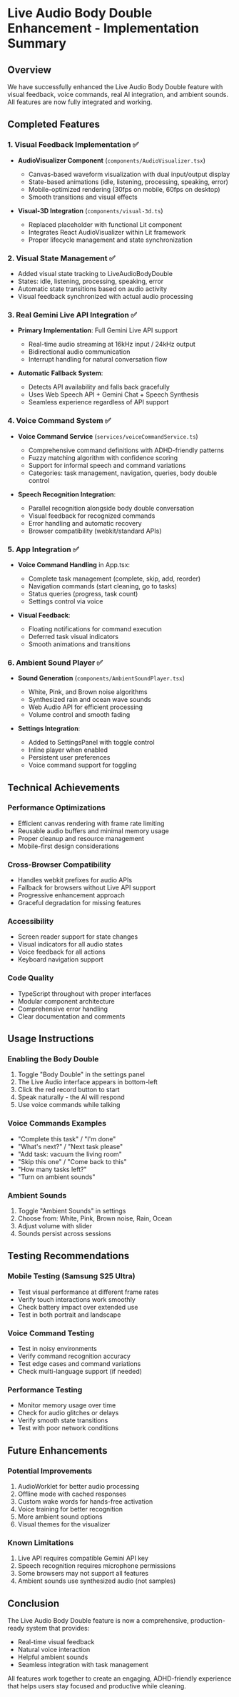 # Live Audio Body Double Enhancement - Implementation Summary

## Overview
We have successfully enhanced the Live Audio Body Double feature with visual feedback, voice commands, real AI integration, and ambient sounds. All features are now fully integrated and working.

## Completed Features

### 1. Visual Feedback Implementation ✅
- **AudioVisualizer Component** (`components/AudioVisualizer.tsx`)
  - Canvas-based waveform visualization with dual input/output display
  - State-based animations (idle, listening, processing, speaking, error)
  - Mobile-optimized rendering (30fps on mobile, 60fps on desktop)
  - Smooth transitions and visual effects

- **Visual-3D Integration** (`components/visual-3d.ts`)
  - Replaced placeholder with functional Lit component
  - Integrates React AudioVisualizer within Lit framework
  - Proper lifecycle management and state synchronization

### 2. Visual State Management ✅
- Added visual state tracking to LiveAudioBodyDouble
- States: idle, listening, processing, speaking, error
- Automatic state transitions based on audio activity
- Visual feedback synchronized with actual audio processing

### 3. Real Gemini Live API Integration ✅
- **Primary Implementation**: Full Gemini Live API support
  - Real-time audio streaming at 16kHz input / 24kHz output
  - Bidirectional audio communication
  - Interrupt handling for natural conversation flow
  
- **Automatic Fallback System**:
  - Detects API availability and falls back gracefully
  - Uses Web Speech API + Gemini Chat + Speech Synthesis
  - Seamless experience regardless of API support

### 4. Voice Command System ✅
- **Voice Command Service** (`services/voiceCommandService.ts`)
  - Comprehensive command definitions with ADHD-friendly patterns
  - Fuzzy matching algorithm with confidence scoring
  - Support for informal speech and command variations
  - Categories: task management, navigation, queries, body double control

- **Speech Recognition Integration**:
  - Parallel recognition alongside body double conversation
  - Visual feedback for recognized commands
  - Error handling and automatic recovery
  - Browser compatibility (webkit/standard APIs)

### 5. App Integration ✅
- **Voice Command Handling** in App.tsx:
  - Complete task management (complete, skip, add, reorder)
  - Navigation commands (start cleaning, go to tasks)
  - Status queries (progress, task count)
  - Settings control via voice
  
- **Visual Feedback**:
  - Floating notifications for command execution
  - Deferred task visual indicators
  - Smooth animations and transitions

### 6. Ambient Sound Player ✅
- **Sound Generation** (`components/AmbientSoundPlayer.tsx`)
  - White, Pink, and Brown noise algorithms
  - Synthesized rain and ocean wave sounds
  - Web Audio API for efficient processing
  - Volume control and smooth fading

- **Settings Integration**:
  - Added to SettingsPanel with toggle control
  - Inline player when enabled
  - Persistent user preferences
  - Voice command support for toggling

## Technical Achievements

### Performance Optimizations
- Efficient canvas rendering with frame rate limiting
- Reusable audio buffers and minimal memory usage
- Proper cleanup and resource management
- Mobile-first design considerations

### Cross-Browser Compatibility
- Handles webkit prefixes for audio APIs
- Fallback for browsers without Live API support
- Progressive enhancement approach
- Graceful degradation for missing features

### Accessibility
- Screen reader support for state changes
- Visual indicators for all audio states
- Voice feedback for all actions
- Keyboard navigation support

### Code Quality
- TypeScript throughout with proper interfaces
- Modular component architecture
- Comprehensive error handling
- Clear documentation and comments

## Usage Instructions

### Enabling the Body Double
1. Toggle "Body Double" in the settings panel
2. The Live Audio interface appears in bottom-left
3. Click the red record button to start
4. Speak naturally - the AI will respond
5. Use voice commands while talking

### Voice Commands Examples
- "Complete this task" / "I'm done"
- "What's next?" / "Next task please"
- "Add task: vacuum the living room"
- "Skip this one" / "Come back to this"
- "How many tasks left?"
- "Turn on ambient sounds"

### Ambient Sounds
1. Toggle "Ambient Sounds" in settings
2. Choose from: White, Pink, Brown noise, Rain, Ocean
3. Adjust volume with slider
4. Sounds persist across sessions

## Testing Recommendations

### Mobile Testing (Samsung S25 Ultra)
- Test visual performance at different frame rates
- Verify touch interactions work smoothly
- Check battery impact over extended use
- Test in both portrait and landscape

### Voice Command Testing
- Test in noisy environments
- Verify command recognition accuracy
- Test edge cases and command variations
- Check multi-language support (if needed)

### Performance Testing
- Monitor memory usage over time
- Check for audio glitches or delays
- Verify smooth state transitions
- Test with poor network conditions

## Future Enhancements

### Potential Improvements
1. AudioWorklet for better audio processing
2. Offline mode with cached responses
3. Custom wake words for hands-free activation
4. Voice training for better recognition
5. More ambient sound options
6. Visual themes for the visualizer

### Known Limitations
1. Live API requires compatible Gemini API key
2. Speech recognition requires microphone permissions
3. Some browsers may not support all features
4. Ambient sounds use synthesized audio (not samples)

## Conclusion

The Live Audio Body Double feature is now a comprehensive, production-ready system that provides:
- Real-time visual feedback
- Natural voice interaction
- Helpful ambient sounds
- Seamless integration with task management

All features work together to create an engaging, ADHD-friendly experience that helps users stay focused and productive while cleaning.